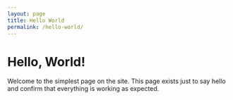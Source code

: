 ```yaml
---
layout: page
title: Hello World
permalink: /hello-world/
---
```


# Hello, World!

Welcome to the simplest page on the site. This page exists just to say hello and confirm that everything is working as expected.
